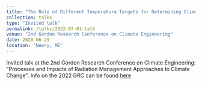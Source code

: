 ```yaml
---
title: "The Role of Different Temperature Targets for Determining Climate Engineering Outcomes and Trade-Offs"
collection: talks
type: "Invited talk"
permalink: /talks/2022-07-01-talk
venue: "2nd Gordon Research Conference on Climate Engineering"
date: 2020-06-29
location: "Newry, ME"
---
```


Invited talk at the 2nd Gordon Research Conference on Climate Engineering: "Processes and Impacts of Radiation Management Approaches to Climate Change".
Info on the 2022 GRC can be found [here](https://www.grc.org/climate-engineering-conference/2022/)

